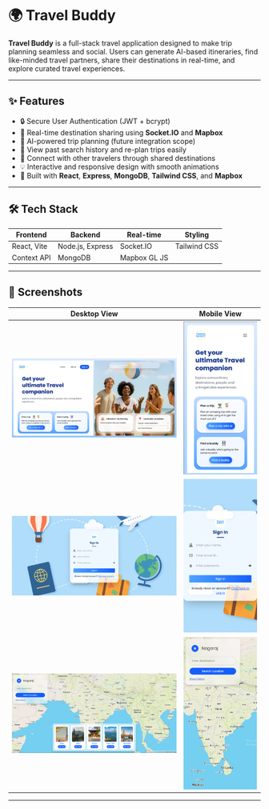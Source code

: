 # 🌍 Travel Buddy

**Travel Buddy** is a full-stack travel application designed to make trip planning seamless and social. Users can generate AI-based itineraries, find like-minded travel partners, share their destinations in real-time, and explore curated travel experiences.

---

## ✨ Features

- 🔒 Secure User Authentication (JWT + bcrypt)
- 📍 Real-time destination sharing using **Socket.IO** and **Mapbox**
- 🤖 AI-powered trip planning (future integration scope)
- 🧳 View past search history and re-plan trips easily
- 👥 Connect with other travelers through shared destinations
- 💡 Interactive and responsive design with smooth animations
- 🎯 Built with **React**, **Express**, **MongoDB**, **Tailwind CSS**, and **Mapbox**

---

## 🛠️ Tech Stack

| Frontend | Backend | Real-time | Styling |
|----------|---------|-----------|---------|
| React, Vite | Node.js, Express | Socket.IO | Tailwind CSS |
| Context API | MongoDB | Mapbox GL JS |  | 

---

## 📸 Screenshots

| Desktop View | Mobile View |
|--------------|-------------|
| ![desktop](./public/ProjectPhotos/TravelBuddyHome.png) | ![mobile](./public/ProjectPhotos/TravelBuddyMobile.png) |
| ![desktop](./public/ProjectPhotos/signIn-Laptop.png) | ![mobile](./public/ProjectPhotos/signIn-phone.png) |
| ![desktop](./public/ProjectPhotos/findBuddy-laptop.png) | ![mobile](./public/ProjectPhotos/findBuddy-phone.png) |

---
